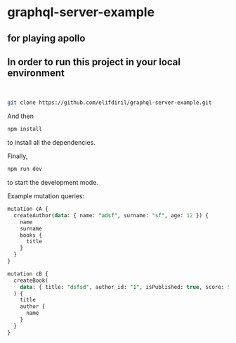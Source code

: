 # graphql-server-example
## for playing apollo

## In order to run this project in your local environment

 <br/>

```bash
git clone https://github.com/elifdiril/graphql-server-example.git
```

And then

```bash
npm install
```

to install all the dependencies.

Finally,

```bash
npm run dev
```

to start the development mode.

Example mutation queries: 

``` sql
mutation cA {
  createAuthor(data: { name: "adsf", surname: "sf", age: 12 }) {
    name
    surname
    books {
      title
    }
  }
}

mutation cB {
  createBook(
    data: { title: "dsfsd", author_id: "1", isPublished: true, score: 5.4 }
  ) {
    title
    author {
      name
    }
  }
}
```